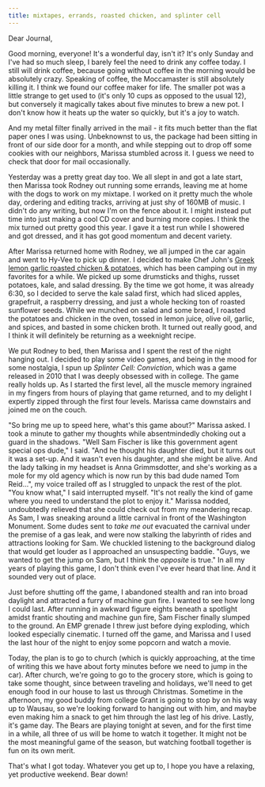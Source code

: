 ```yaml
---
title: mixtapes, errands, roasted chicken, and splinter cell
---
```


Dear Journal,

Good morning, everyone! It's a wonderful day, isn't it? It's only Sunday
and I've had so much sleep, I barely feel the need to drink any coffee
today. I still will drink coffee, because going without coffee in the
morning would be absolutely crazy. Speaking of coffee, the Moccamaster
is still absolutely killing it. I think we found our coffee maker for
life. The smaller pot was a little strange to get used to (it's only 10
cups as opposed to the usual 12), but conversely it magically takes
about five minutes to brew a new pot. I don't know how it heats up the
water so quickly, but it's a joy to watch.

And my metal filter finally arrived in the mail - it fits much better
than the flat paper ones I was using. Unbeknownst to us, the package had
been sitting in front of our side door for a month, and while stepping
out to drop off some cookies with our neighbors, Marissa stumbled across
it. I guess we need to check that door for mail occasionally.

Yesterday was a pretty great day too. We all slept in and got a late
start, then Marissa took Rodney out running some errands, leaving me at
home with the dogs to work on my mixtape. I worked on it pretty much the
whole day, ordering and editing tracks, arriving at just shy of 160MB of
music. I didn't do any writing, but now I'm on the fence about it. I
might instead put time into just making a cool CD cover and burning more
copies. I think the mix turned out pretty good this year. I gave it a
test run while I showered and got dressed, and it has got good momentum
and decent variety.

After Marissa returned home with Rodney, we all jumped in the car again
and went to Hy-Vee to pick up dinner. I decided to make Chef John's
[Greek lemon garlic roasted chicken & potatoes], which has been camping
out in my favorites for a while. We picked up some drumsticks and
thighs, russet potatoes, kale, and salad dressing. By the time we got
home, it was already 6:30, so I decided to serve the kale salad first,
which had sliced apples, grapefruit, a raspberry dressing, and just a
whole hecking ton of roasted sunflower seeds. While we munched on salad
and some bread, I roasted the potatoes and chicken in the oven, tossed
in lemon juice, olive oil, garlic, and spices, and basted in some
chicken broth. It turned out really good, and I think it will definitely
be returning as a weeknight recipe.

We put Rodney to bed, then Marissa and I spent the rest of the night
hanging out. I decided to play some video games, and being in the mood
for some nostalgia, I spun up *Splinter Cell: Conviction*, which was a
game released in 2010 that I was deeply obsessed with in college. The
game really holds up. As I started the first level, all the muscle
memory ingrained in my fingers from hours of playing that game returned,
and to my delight I expertly zipped through the first four levels.
Marissa came downstairs and joined me on the couch.

"So bring me up to speed here, what's this game about?" Marissa asked. I
took a minute to gather my thoughts while absentmindedly choking out a
guard in the shadows. "Well Sam Fischer is like this government agent
special ops dude," I said. "And he thought his daughter died, but it
turns out it was a set-up. And it wasn't even his daughter, and she
might be alive. And the lady talking in my headset is Anna Grimmsdotter,
and she's working as a mole for my old agency which is now run by this
bad dude named Tom Reid…", my voice trailed off as I struggled to unpack
the rest of the plot. "You know what," I said interrupted myself. "It's
not really the kind of game where you need to understand the plot to
enjoy it." Marissa nodded, undoubtedly relieved that she could check out
from my meandering recap. As Sam, I was sneaking around a little
carnival in front of the Washington Monument. Some dudes sent to *take
me out* evacuated the carnival under the premise of a gas leak, and were
now stalking the labyrinth of rides and attractions looking for Sam. We
chuckled listening to the background dialog that would get louder as I
approached an unsuspecting baddie. "Guys, we wanted to get the jump on
Sam, but I think the *opposite* is true." In all my years of playing
this game, I don't think even I've ever heard that line. And it sounded
very out of place.

Just before shutting off the game, I abandoned stealth and ran into
broad daylight and attracted a furry of machine gun fire. I wanted to
see how long I could last. After running in awkward figure eights
beneath a spotlight amidst frantic shouting and machine gun fire, Sam
Fischer finally slumped to the ground. An EMP grenade I threw just
before dying exploding, which looked especially cinematic. I turned off
the game, and Marissa and I used the last hour of the night to enjoy
some popcorn and watch a movie.

Today, the plan is to go to church (which is quickly approaching, at the
time of writing this we have about forty minutes before we need to jump
in the car). After church, we're going to go to the grocery store, which
is going to take some thought, since between traveling and holidays,
we'll need to get enough food in our house to last us through Christmas.
Sometime in the afternoon, my good buddy from college Grant is going to
stop by on his way up to Wausau, so we're looking forward to hanging out
with him, and maybe even making him a snack to get him through the last
leg of his drive. Lastly, it's game day. The Bears are playing tonight
at seven, and for the first time in a while, all three of us will be
home to watch it together. It might not be the most meaningful game of
the season, but watching football together is fun on its own merit.

That's what I got today. Whatever you get up to, I hope you have a
relaxing, yet productive weekend. Bear down!

  [Greek lemon garlic roasted chicken & potatoes]: https://www.youtube.com/watch?v=h6OSMbfhIao

